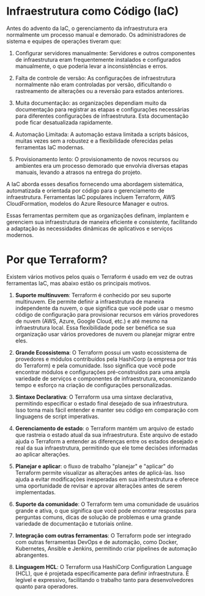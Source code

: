 # Infraestrutura como Código (IaC)

Antes do advento da IaC, o gerenciamento da infraestrutura era normalmente um processo manual e demorado. Os administradores de sistema e equipes de operações tiveram que:

1. Configurar servidores manualmente: Servidores e outros componentes de infraestrutura eram frequentemente instalados e configurados manualmente, o que poderia levar a inconsistências e erros.

2. Falta de controle de versão: As configurações de infraestrutura normalmente não eram controladas por versão, dificultando o rastreamento de alterações ou a reversão para estados anteriores.

3. Muita documentação: as organizações dependiam muito da documentação para registrar as etapas e configurações necessárias para diferentes configurações de infraestrutura. Esta documentação pode ficar desatualizada rapidamente.

4. Automação Limitada: A automação estava limitada a scripts básicos, muitas vezes sem a robustez e a flexibilidade oferecidas pelas ferramentas IaC modernas.

5. Provisionamento lento: O provisionamento de novos recursos ou ambientes era um processo demorado que envolvia diversas etapas manuais, levando a atrasos na entrega do projeto.

A IaC aborda esses desafios fornecendo uma abordagem sistemática, automatizada e orientada por código para o gerenciamento de infraestrutura. Ferramentas IaC populares incluem Terraform, AWS CloudFormation, modelos do Azure Resource Manager e outros.

Essas ferramentas permitem que as organizações definam, implantem e gerenciem sua infraestrutura de maneira eficiente e consistente, facilitando a adaptação às necessidades dinâmicas de aplicativos e serviços modernos.

# Por que Terraform?

Existem vários motivos pelos quais o Terraform é usado em vez de outras ferramentas IaC, mas abaixo estão os principais motivos.

1. **Suporte multinuvem**: Terraform é conhecido por seu suporte multinuvem. Ele permite definir a infraestrutura de maneira independente da nuvem, o que significa que você pode usar o mesmo código de configuração para provisionar recursos em vários provedores de nuvem (AWS, Azure, Google Cloud, etc.) e até mesmo na infraestrutura local. Essa flexibilidade pode ser benéfica se sua organização usar vários provedores de nuvem ou planejar migrar entre eles.

2. **Grande Ecossistema**: O Terraform possui um vasto ecossistema de provedores e módulos contribuídos pela HashiCorp (a empresa por trás do Terraform) e pela comunidade. Isso significa que você pode encontrar módulos e configurações pré-construídos para uma ampla variedade de serviços e componentes de infraestrutura, economizando tempo e esforço na criação de configurações personalizadas.

3. **Sintaxe Declarativa**: O Terraform usa uma sintaxe declarativa, permitindo especificar o estado final desejado de sua infraestrutura. Isso torna mais fácil entender e manter seu código em comparação com linguagens de script imperativas.

4. **Gerenciamento de estado**: o Terraform mantém um arquivo de estado que rastreia o estado atual da sua infraestrutura. Este arquivo de estado ajuda o Terraform a entender as diferenças entre os estados desejado e real da sua infraestrutura, permitindo que ele tome decisões informadas ao aplicar alterações.

5. **Planejar e aplicar**: o fluxo de trabalho "planejar" e "aplicar" do Terraform permite visualizar as alterações antes de aplicá-las. Isso ajuda a evitar modificações inesperadas em sua infraestrutura e oferece uma oportunidade de revisar e aprovar alterações antes de serem implementadas.

6. **Suporte da comunidade**: O Terraform tem uma comunidade de usuários grande e ativa, o que significa que você pode encontrar respostas para perguntas comuns, dicas de solução de problemas e uma grande variedade de documentação e tutoriais online.

7. **Integração com outras ferramentas**: O Terraform pode ser integrado com outras ferramentas DevOps e de automação, como Docker, Kubernetes, Ansible e Jenkins, permitindo criar pipelines de automação abrangentes.

8. **Linguagem HCL**: O Terraform usa HashiCorp Configuration Language (HCL), que é projetada especificamente para definir infraestrutura. É legível e expressivo, facilitando o trabalho tanto para desenvolvedores quanto para operadores.